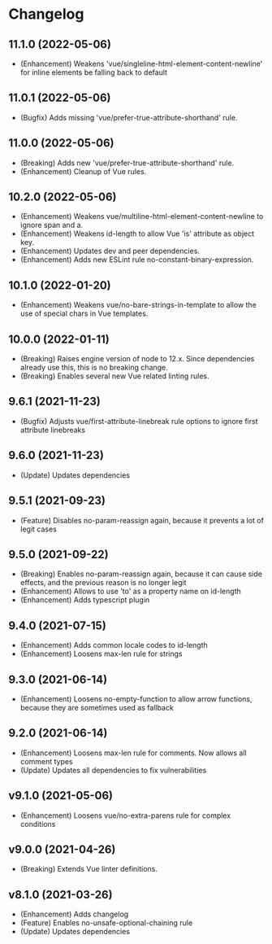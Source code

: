 # Changelog

## 11.1.0 (2022-05-06)
* (Enhancement) Weakens 'vue/singleline-html-element-content-newline' for inline elements be falling back to default

## 11.0.1 (2022-05-06)
* (Bugfix) Adds missing 'vue/prefer-true-attribute-shorthand' rule.

## 11.0.0 (2022-05-06)
* (Breaking) Adds new 'vue/prefer-true-attribute-shorthand' rule.
* (Enhancement) Cleanup of Vue rules.

## 10.2.0 (2022-05-06)
* (Enhancement) Weakens vue/multiline-html-element-content-newline to ignore span and a.
* (Enhancement) Weakens id-length to allow Vue 'is' attribute as object key.
* (Enhancement) Updates dev and peer dependencies.
* (Enhancement) Adds new ESLint rule no-constant-binary-expression.

## 10.1.0 (2022-01-20)
* (Enhancement) Weakens vue/no-bare-strings-in-template to allow the use of special chars in Vue templates.

## 10.0.0 (2022-01-11)
* (Breaking) Raises engine version of node to 12.x. Since dependencies already use this, this is no breaking change.
* (Breaking) Enables several new Vue related linting rules.

## 9.6.1 (2021-11-23)
* (Bugfix) Adjusts vue/first-attribute-linebreak rule options to ignore first attribute linebreaks

## 9.6.0 (2021-11-23)
* (Update) Updates dependencies

## 9.5.1 (2021-09-23)

* (Feature) Disables no-param-reassign again, because it prevents a lot of legit cases

## 9.5.0 (2021-09-22)
* (Breaking) Enables no-param-reassign again, because it can cause side effects, and the previous reason is no longer legit
* (Enhancement) Allows to use 'to' as a property name on id-length
* (Enhancement) Adds typescript plugin

## 9.4.0 (2021-07-15)
* (Enhancement) Adds common locale codes to id-length
* (Enhancement) Loosens max-len rule for strings

## 9.3.0 (2021-06-14)
* (Enhancement) Loosens no-empty-function to allow arrow functions, because they are sometimes used as fallback

## 9.2.0 (2021-06-14)
* (Enhancement) Loosens max-len rule for comments. Now allows all comment types
* (Update) Updates all dependencies to fix vulnerabilities

## v9.1.0 (2021-05-06)
* (Enhancement) Loosens vue/no-extra-parens rule for complex conditions

## v9.0.0 (2021-04-26)
* (Breaking) Extends Vue linter definitions.

## v8.1.0 (2021-03-26)

* (Enhancement) Adds changelog
* (Feature) Enables no-unsafe-optional-chaining rule
* (Update) Updates dependencies
